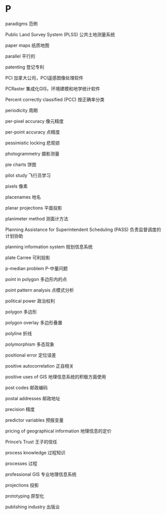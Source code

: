 # P

paradigms 范例

Public Land Survey System (PLSS) 公共土地测量系统

paper maps 纸质地图

parallel 平行的

patenting 登记专利

PCI 加拿大公司，PCI遥感图像处理软件

PCRaster 集成化GIS，环境建模和地学统计软件

Percent correctly classified (PCC) 按正确率分类

periodicity 周期

per-pixel accuracy 像元精度

per-point accuracy 点精度

pessimistic locking 悲观锁

photogrammetry 摄影测量

pie charts 饼图

pilot study 飞行员学习

pixels 像素

placenames 地名

planar projections 平面投影

planimeter method 测面计方法

Planning Assistance for Superintendent Scheduling (PASS) 负责监督调度的计划协助

planning information system 规划信息系统

plate Carree 可利投影

p-median problem P-中量问题

point in polygon 多边形内的点

point pattern analysis 点模式分析

political power 政治权利

polygon 多边形

polygon overlay 多边形叠置

polyline 折线

polymorphism 多态现象

positional error 定位误差

positive autocorrelation 正自相关

positive uses of GIS 地理信息系统的积极方面使用

post codes 邮政编码

postal addresses 邮政地址

precision 精度

predictor variables 预报变量

pricing of geographical information 地理信息的定价

Prince’s Trust 王子的信任

process knowledge 过程知识

processes 过程

professional GIS 专业地理信息系统

projections 投影

prototyping 原型化

publishing industry 出版业